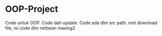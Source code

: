# OOP-Project
Code untuk OOP.
Code dah update.
  Code ada dlm src path.
  nnti download file, isi code dlm netbean masing2
